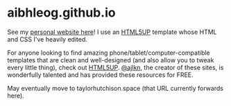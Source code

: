 # aibhleog.github.io
See my [personal website here](http://aibhleog.github.io)! I use an [HTML5UP](html5up.net) template whose HTML 
and CSS I've heavily edited.  

For anyone looking to find amazing phone/tablet/computer-compatible templates that are clean and well-designed (and also allow you to tweak every little thing), check out [HTML5UP](html5up.net).  [@ajlkn](http://twitter.com/ajlkn), the creator of these sites, is wonderfully talented and has provided these resources for FREE.

May eventually move to taylorhutchison.space (that URL currently forwards here).

